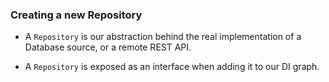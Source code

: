 ### Creating a new Repository

* A `Repository` is our abstraction behind the real implementation of a Database source, or a remote REST API.

* A `Repository` is exposed as an interface when adding it to our DI graph.
